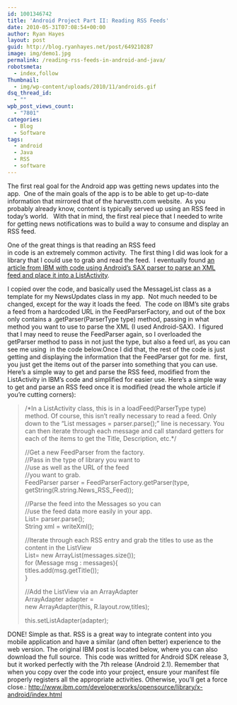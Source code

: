 ```yaml
---
id: 1001346742
title: 'Android Project Part II: Reading RSS Feeds'
date: 2010-05-31T07:08:54+00:00
author: Ryan Hayes
layout: post
guid: http://blog.ryanhayes.net/post/649210287
image: img/demo1.jpg
permalink: /reading-rss-feeds-in-android-and-java/
robotsmeta:
  - index,follow
Thumbnail:
  - img/wp-content/uploads/2010/11/androids.gif
dsq_thread_id:
  - ""
wpb_post_views_count:
  - "7801"
categories:
  - Blog
  - Software
tags:
  - android
  - Java
  - RSS
  - software
---
```

The first real goal for the Android app was getting news updates into the app.  One of the main goals of the app is to be able to get up-to-date information that mirrored that of the harvesttn.com website.  As you probably already know, content is typically served up using an RSS feed in today’s world.   With that in mind, the first real piece that I needed to write for getting news notifications was to build a way to consume and display an RSS feed.

One of the great things is that reading an RSS feed  
in code is an extremely common activity.  The first thing I did was look for a library that I could use to grab and read the feed.  I eventually found [an article from IBM with code using Android’s SAX parser to parse an XML feed and place it into a ListActivity](http://www.ibm.com/developerworks/opensource/library/x-android/index.html).

I copied over the code, and basically used the MessageList class as a template for my NewsUpdates class in my app.  Not much needed to be changed, except for the way it loads the feed.  The code on IBM’s site grabs a feed from a hardcoded URL in the FeedParserFactory, and out of the box only contains a .getParser(ParserType type) method, passing in what method you want to use to parse the XML (I used Android-SAX).  I figured that I may need to reuse the FeedParser again, so I overloaded the getParser method to pass in not just the type, but also a feed url, as you can see me using  in the code below.Once I did that, the rest of the code is just getting and displaying the information that the FeedParser got for me.  first, you just get the items out of the parser into something that you can use. Here’s a simple way to get and parse the RSS feed, modified from the ListActivity in IBM’s code and simplified for easier use. Here’s a simple way to get and parse an RSS feed once it is modified (read the whole article if you’re cutting corners):

> /\*In a ListActivity class, this is in a loadFeed(ParserType type) method. Of course, this isn&#8217;t really necessary to read a feed. Only down to the &#8220;List<Message> messages = parser.parse();&#8221; line is necessary. You can then iterate through each message and call standard getters for each of the items to get the Title, Description, etc.\*/
> 
> //Get a new FeedParser from the factory.  
> //Pass in the type of library you want to  
> //use as well as the URL of the feed  
> //you want to grab.  
> FeedParser parser = FeedParserFactory.getParser(type, getString(R.string.News\_RSS\_Feed));
> 
> //Parse the feed into the Messages so you can  
> //use the feed data more easily in your app.  
> List<Message>= parser.parse();  
> String xml = writeXml();
> 
> //Iterate through each RSS entry and grab the titles to use as the content in the ListView  
> List<titles>= new ArrayList<string>(messages.size());  
> for (Message msg : messages){  
> titles.add(msg.getTitle());  
> }
> 
> //Add the ListView via an ArrayAdapter  
> ArrayAdapter<string> adapter =  
> new ArrayAdapter<string>(this, R.layout.row,titles);
> 
> this.setListAdapter(adapter); 

DONE! Simple as that. RSS is a great way to integrate content into you mobile application and have a similar (and often better) experience to the web version. The original IBM post is located below, where you can also download the full source.  This code was writted for Android SDK release 3, but it worked perfectly with the 7th release (Android 2.1). Remember that when you copy over the code into your project, ensure your manifest file properly registers all the appropriate activities. Otherwise, you’ll get a force close.: [](http://www.ibm.com/developerworks/opensource/library/x-android/index.html)<http://www.ibm.com/developerworks/opensource/library/x-android/index.html>